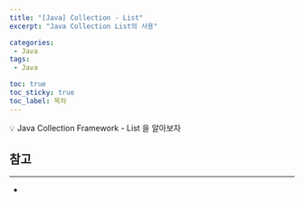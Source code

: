 ```yaml
---
title: "[Java] Collection - List"
excerpt: "Java Collection List의 사용"

categories:
 - Java
tags:
 - Java

toc: true
toc_sticky: true
toc_label: 목차
---
```

<aside>
💡 Java Collection Framework - List 을 알아보자
</aside>

>

## 참고

---

-